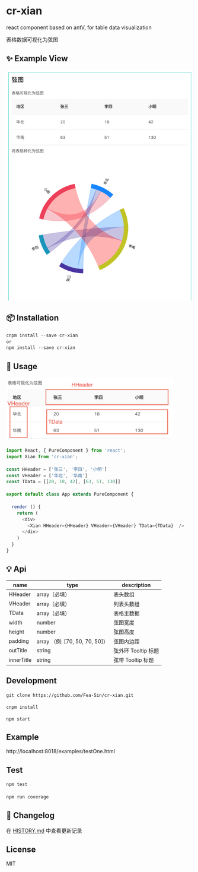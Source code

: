 # cr-xian

react component based on antV, for table data visualization

表格数据可视化为弦图


## ✨ Example View
<img src='./github/example2.png' alt='example' />

##  📦 Installation
```jsx
cnpm install --save cr-xian
or 
npm install --save cr-xian
```

## 🔨 Usage
<img src='./github/data-example.png' width='450px' alt='example' />

```js
import React, { PureComponent } from 'react';
import Xian from 'cr-xian';

const HHeader = ['张三', '李四', '小明']
const VHeader = ['华北', '华南']
const TData = [[20, 18, 42], [63, 51, 130]]

export default class App extends PureComponent {

  render () {
    return (
      <div>
        <Xian HHeader={HHeader} VHeader={VHeader} TData={TData}  />
      </div>
    )
  }
}
```

## 💡 Api
name | type | description
-----| -----| ------------
HHeader | array（必填） | 表头数组
VHeader | array（必填） | 列表头数组
TData | array（必填） | 表格主数据
width | number | 弦图宽度
height | number | 弦图高度
padding | array （例: [70, 50, 70, 50]）| 弦图内边距
outTitle | string | 弦外环 Tooltip 标题
innerTitle | string | 弦带 Tooltip 标题

##  Development

```
git clone https://github.com/Fea-Sin/cr-xian.git

cnpm install

npm start
```

## Example

http://localhost:8018/examples/testOne.html

## Test
```js
npm test

npm run coverage
```
## 🏁 Changelog
在 [HISTORY.md](./HISTORY.md) 中查看更新记录

## License

MIT
